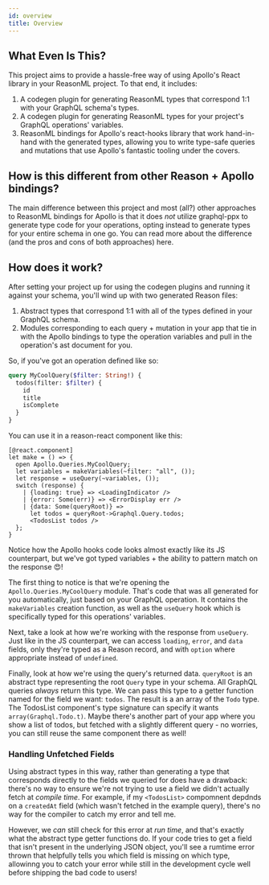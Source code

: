 ```yaml
---
id: overview
title: Overview
---
```


## What Even Is This?

This project aims to provide a hassle-free way of using Apollo's React library in your ReasonML project. To that end, it includes:

1.  A codegen plugin for generating ReasonML types that correspond 1:1 with your GraphQL schema's types.
2.  A codegen plugin for generating ReasonML types for your project's GraphQL operations' variables.
3.  ReasonML bindings for Apollo's react-hooks library that work hand-in-hand with the generated types, allowing you to write type-safe queries and mutations that use Apollo's fantastic tooling under the covers.

## How is this different from other Reason + Apollo bindings?

The main difference between this project and most (all?) other approaches to ReasonML bindings for Apollo is that it does _not_ utilize graphql-ppx to generate type code for your operations, opting instead to generate types for your entire schema in one go. You can read more about the difference (and the pros and cons of both approaches) here.

## How does it work?

After setting your project up for using the codegen plugins and running it against your schema, you'll wind up with two generated Reason files:

1.  Abstract types that correspond 1:1 with all of the types defined in your GraphQL schema.
2.  Modules corresponding to each query + mutation in your app that tie in with the Apollo bindings to type the operation variables and pull in the operation's ast document for you.

So, if you've got an operation defined like so:

```graphql
query MyCoolQuery($filter: String!) {
  todos(filter: $filter) {
    id
    title
    isComplete
  }
}
```

You can use it in a reason-react component like this:

```reason
[@react.component]
let make = () => {
  open Apollo.Queries.MyCoolQuery;
  let variables = makeVariables(~filter: "all", ());
  let response = useQuery(~variables, ());
  switch (response) {
    | {loading: true} => <LoadingIndicator />
    | {error: Some(err)} => <ErrorDisplay err />
    | {data: Some(queryRoot)} =>
      let todos = queryRoot->Graphql.Query.todos;
      <TodosList todos />
  };
}
```

Notice how the Apollo hooks code looks almost exactly like its JS counterpart, but we've got typed variables + the ability to pattern match on the response 😍!

The first thing to notice is that we're opening the `Apollo.Queries.MyCoolQuery` module. That's code that was all generated for you automatically, just based on your GraphQL operation. It contains the `makeVariables` creation function, as well as the `useQuery` hook which is specifically typed for this operations' variables.

Next, take a look at how we're working with the response from `useQuery`. Just like in the JS counterpart, we can access `loading`, `error`, and `data` fields, only they're typed as a Reason record, and with `option` where appropriate instead of `undefined`.

Finally, look at how we're using the query's returned data. `queryRoot` is an abstract type representing the root `Query` type in your schema. All GraphQL queries _always_ return this type. We can pass this type to a getter function named for the field we want: `todos`. The result is a an array of the `Todo` type. The TodosList component's type signature can specify it wants `array(Graphql.Todo.t)`. Maybe there's another part of your app where you show a list of todos, but fetched with a slightly different query - no worries, you can still reuse the same component there as well!

### Handling Unfetched Fields

Using abstract types in this way, rather than generating a type that corresponds directly to the fields we queried for does have a drawback: there's no way to ensure we're not trying to use a field we didn't actually fetch at _compile time_. For example, if my `<TodosList>` compomnent depdnds on a `createdAt` field (which wasn't fetched in the example query), there's no way for the compiler to catch my error and tell me.

However, we _can_ still check for this error at _run time_, and that's exactly what the abstract type getter functions do. If your code tries to get a field that isn't present in the underlying JSON object, you'll see a rumtime error thrown that helpfully tells you which field is missing on which type, allowinng you to catch your error while still in the development cycle well before shipping the bad code to users!
